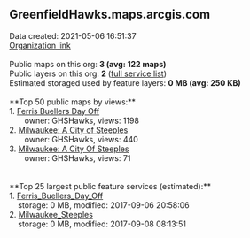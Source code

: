 <h2>GreenfieldHawks.maps.arcgis.com</h2> Data created: 2021-05-06 16:51:37 <br /><a target='new' href='https://GreenfieldHawks.maps.arcgis.com'>Organization link</a><br /><br />Public maps on this org: <b>3 (avg: 122 maps)</b><br />Public layers on this org: <b>2 </b>(<a target='new' href='https://services.arcgis.com/FE3R2D9CjMSz8qe5/ArcGIS/rest/services'>full service list</a>)<br />Estimated storaged used by feature layers: <b>0 MB (avg: 250 KB)</b><br /><br />**Top 50 public maps by views:**<br />  1. <a target='new' href='https://www.arcgis.com/home/item.html?id=719d0d735d0842929012dda4df09ca62'>Ferris Buellers Day Off</a> <br />  &nbsp;&nbsp;&nbsp;&nbsp; &nbsp;&nbsp;owner: GHSHawks, views: 1198<br />  2. <a target='new' href='https://www.arcgis.com/home/item.html?id=a3f59254f3c34bee9ef6e7a7c0b734a5'>Milwaukee: A City of Steeples</a> <br />  &nbsp;&nbsp;&nbsp;&nbsp; &nbsp;&nbsp;owner: GHSHawks, views: 440<br />  3. <a target='new' href='https://www.arcgis.com/home/item.html?id=6364eaec2b7a4b55adb11903d533645c'>Milwaukee: A City Of Steeples</a> <br />  &nbsp;&nbsp;&nbsp;&nbsp; &nbsp;&nbsp;owner: GHSHawks, views: 71<br /><br /><br />**Top 25 largest public feature services (estimated):**<br /> 1. <a target='new' href='https://www.arcgis.com/home/item.html?id=82e037ea13df4db29ad68e90feb54cf9'>Ferris_Buellers_Day_Off</a><br /> &nbsp;&nbsp;&nbsp;&nbsp;storage: 0 MB, modified: 2017-09-06 20:58:06<br /> 2. <a target='new' href='https://www.arcgis.com/home/item.html?id=2c0e13e4fb7f47c0a3869c46e1520a42'>Milwaukee_Steeples</a><br /> &nbsp;&nbsp;&nbsp;&nbsp;storage: 0 MB, modified: 2017-09-08 08:13:51<br />